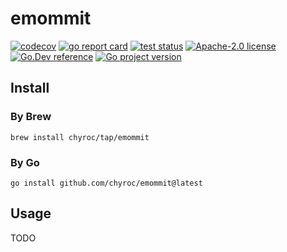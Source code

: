# emommit

[![codecov](https://codecov.io/gh/chyroc/emommit/branch/master/graph/badge.svg?token=Z73T6YFF80)](https://codecov.io/gh/chyroc/emommit)
[![go report card](https://goreportcard.com/badge/github.com/chyroc/emommit "go report card")](https://goreportcard.com/report/github.com/chyroc/emommit)
[![test status](https://github.com/chyroc/emommit/actions/workflows/test.yml/badge.svg)](https://github.com/chyroc/emommit/actions)
[![Apache-2.0 license](https://img.shields.io/badge/License-Apache%202.0-brightgreen.svg)](https://opensource.org/licenses/Apache-2.0)
[![Go.Dev reference](https://img.shields.io/badge/go.dev-reference-blue?logo=go&logoColor=white)](https://pkg.go.dev/github.com/chyroc/emommit)
[![Go project version](https://badge.fury.io/go/github.com%2Fchyroc%2Femommit.svg)](https://badge.fury.io/go/github.com%2Fchyroc%2Femommit)

## Install

### By Brew

```shell
brew install chyroc/tap/emommit
```

### By Go

```shell
go install github.com/chyroc/emommit@latest
```

## Usage

TODO
